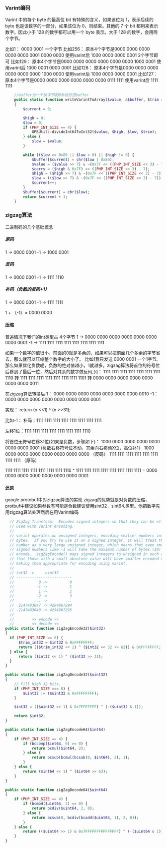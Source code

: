 ### Varint编码
Varint 中的每个 byte 的最高位 bit 有特殊的含义，如果该位为 1，表示后续的 byte 也是该数字的一部分，如果该位为 0，则结束。其他的 7 个 bit 都用来表示数字。因此小于 128 的数字都可以用一个 byte 表示。大于 128 的数字，会用两个字节。

比如1： 0000 0001 一个字节
比如256：
原本4个字节是0000 0000 0000 0000 0000 0001 0000 0000 使用varint后
1000 0000 0000 0001 2个字节即可
比如129：
原本4个字节是0000 0000 0000 0000 0000 0000 1000 0001 使用varint后
1000 0001 0000 0001
比如128：
原本4个字节是0000 0000 0000 0000 0000 0000 1000 0000 使用varint后
1000 0000 0000 0001
比如127：
原本4个字节是0000 0000 0000 0000 0000 0000 0111 1111 使用varint后
1111 1111

```php 
    //buffer为一个10字节的0补位的空buffer
    public static function writeVarintToArray($value, &$buffer, $trim = false)
    {
        $current = 0;

        $high = 0;
        $low = 0;
        if (PHP_INT_SIZE == 4) {
            GPBUtil::divideInt64ToInt32($value, $high, $low, $trim);
        } else {
            $low = $value;
        }

        while (($low >= 0x80 || $low < 0) || $high != 0) {
            $buffer[$current] = chr($low | 0x80);
            $value = ($value >> 7) & ~(0x7F << ((PHP_INT_SIZE << 3) - 7));
            $carry = ($high & 0x7F) << ((PHP_INT_SIZE << 3) - 7);
            $high = ($high >> 7) & ~(0x7F << ((PHP_INT_SIZE << 3) - 7));
            $low = (($low >> 7) & ~(0x7F << ((PHP_INT_SIZE << 3) - 7)) | $carry);
            $current++;
        }
        $buffer[$current] = chr($low);
        return $current + 1;
    }

```
### zigzag算法

二进制码的几个基础概念
##### 原码
1  ->  0000 0001 
-1 ->  1000 0001
##### 反码
1  ->  0000 0001
-1 ->  1111 1110 
##### 补码（负数的反码+1）
1  ->  0000 0001
-1 ->  1111 1111 

1 + （-1）= 0000 0000 

#### 压缩 
普遍情况下我们的int类型占 4个字节
1  -> 0000 0000 0000 0000 0000 0000 0000 0001
-1 -> 1111 1111 1111 1111 1111 1111 1111 1111

如果一个数字的值很小，前面的0就是多余的，如果可以把前面几个多余的字节省去，那么就可以压缩整个数字的大小了。
比如1我只发送 0000 0001 一个1字节。
那么如果优化负数呢，负数的绝对值越小，1就越多。zigzag算法将首位的符号位后移到了最后一位，然后对其余的数字做反码,列：
1111 1111 1111 1111 1111 1111 1111 1110
转
1111 1111 1111 1111 1111 1111 1111 1101
转
0000 0000 0000 0000 0000 0000 0000 0011

在zigzag算法转换后
1：
0000 0000 0000 0000 0000 0000 0000 0010
-1：
0000 0000 0000 0000 0000 0000 0000 0001

实现：
 return (n <<1) ^ (n >>31);

比如-1：
补码：1111 1111 1111 1111 1111 1111 1111 1111

左移1位：1111 1111 1111 1111 1111 1111 1111 1110

将首位无符号右移31位(如果是负数，步骤如下)：
1000 0000 0000 0000 0000 0000 0000 0001 (负数右移符号位不动，其余向右移动X位，高位补1）
1000 0000 0000 0000 0000 0000 0000 0000 （反码）
1111 1111 1111 1111 1111 1111 1111 1111 （原码）

1111 1111 1111 1111 1111 1111 1111 1110 ^ 
1111 1111 1111 1111 1111 1111 1111 1111 =
0000 0000 0000 0000 0000 0000 0000 0001

#### 还原



google protobuf中对zigzag算法的实现 zigzag的优势就是对负数的压缩，protbuf中建议如果参数有可能是负数建议使用sint32，sint64.类型。他把数字先用zigzag算法处理然后在用Varint编码

```php 
  // ZigZag Transform:  Encodes signed integers so that they can be effectively
  // used with varint encoding.
  //
  // varint operates on unsigned integers, encoding smaller numbers into fewer
  // bytes.  If you try to use it on a signed integer, it will treat this
  // number as a very large unsigned integer, which means that even small
  // signed numbers like -1 will take the maximum number of bytes (10) to
  // encode.  zigZagEncode() maps signed integers to unsigned in such a way
  // that those with a small absolute value will have smaller encoded values,
  // making them appropriate for encoding using varint.
  //
  // int32 ->     uint32
  // -------------------------
  //           0 ->          0
  //          -1 ->          1
  //           1 ->          2
  //          -2 ->          3
  //         ... ->        ...
  //  2147483647 -> 4294967294
  // -2147483648 -> 4294967295
  //
  //        >> encode >>
  //        << decode <<
public static function zigZagEncode32($int32)
{
  if (PHP_INT_SIZE == 8) {
      $trim_int32 = $int32 & 0xFFFFFFFF;
      return (($trim_int32 << 1) ^ ($int32 << 32 >> 63)) & 0xFFFFFFFF;
  } else {
      return ($int32 << 1) ^ ($int32 >> 31);
  }
}

public static function zigZagDecode32($uint32)
{
    // Fill high 32 bits.
    if (PHP_INT_SIZE === 8) {
        $uint32 |= ($uint32 & 0xFFFFFFFF);
    }

    $int32 = (($uint32 >> 1) & 0x7FFFFFFF) ^ (-($uint32 & 1));

    return $int32;
}

public static function zigZagEncode64($int64)
{
    if (PHP_INT_SIZE == 4) {
        if (bccomp($int64, 0) >= 0) {
            return bcmul($int64, 2);
        } else {
            return bcsub(bcmul(bcsub(0, $int64), 2), 1);
        }
    } else {
        return ($int64 << 1) ^ ($int64 >> 63);
    }
}

public static function zigZagDecode64($uint64)
{
    if (PHP_INT_SIZE == 4) {
        if (bcmod($uint64, 2) == 0) {
            return bcdiv($uint64, 2, 0);
        } else {
            return bcsub(0, bcdiv(bcadd($uint64, 1), 2, 0));
        }
    } else {
        return (($uint64 >> 1) & 0x7FFFFFFFFFFFFFFF) ^ (-($uint64 & 1));
    }
}
```
